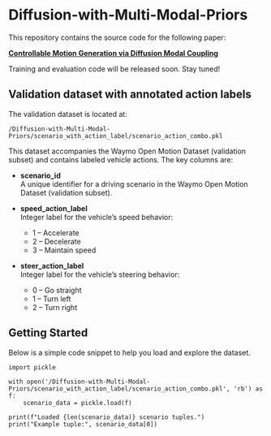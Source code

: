 
# Diffusion-with-Multi-Modal-Priors

This repository contains the source code for the following paper:

[**Controllable Motion Generation via Diffusion Modal Coupling**](https://arxiv.org/abs/2503.02353v1)

Training and evaluation code will be released soon. Stay tuned!

## Validation dataset with annotated action labels
The validation dataset is located at:

```
/Diffusion-with-Multi-Modal-Priors/scenario_with_action_label/scenario_action_combo.pkl
```

This dataset accompanies the Waymo Open Motion Dataset (validation subset) and contains labeled vehicle actions. The key columns are:

- **scenario_id**  
  A unique identifier for a driving scenario in the Waymo Open Motion Dataset (validation subset).

- **speed_action_label**  
  Integer label for the vehicle’s speed behavior:
  - 1 – Accelerate
  - 2 – Decelerate
  - 3 – Maintain speed

- **steer_action_label**  
  Integer label for the vehicle’s steering behavior:
  - 0 – Go straight
  - 1 – Turn left
  - 2 – Turn right

## Getting Started

Below is a simple code snippet to help you load and explore the dataset.
```
import pickle

with open('/Diffusion-with-Multi-Modal-Priors/scenario_with_action_label/scenario_action_combo.pkl', 'rb') as f:
    scenario_data = pickle.load(f)

print(f"Loaded {len(scenario_data)} scenario tuples.")
print("Example tuple:", scenario_data[0])
```



